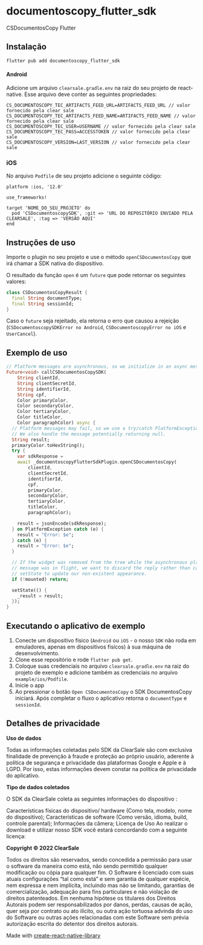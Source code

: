 # documentoscopy_flutter_sdk

CSDocumentosCopy Flutter

## Instalação

```sh
flutter pub add documentoscopy_flutter_sdk
```

#### Android
Adicione um arquivo `clearsale.gradle.env` na raiz do seu projeto de react-native.
Esse arquivo deve conter as seguintes propriedades:

```
CS_DOCUMENTOSCOPY_TEC_ARTIFACTS_FEED_URL=ARTIFACTS_FEED_URL // valor fornecido pela clear sale
CS_DOCUMENTOSCOPY_TEC_ARTIFACTS_FEED_NAME=ARTIFACTS_FEED_NAME // valor fornecido pela clear sale
CS_DOCUMENTOSCOPY_TEC_USER=USERNAME // valor fornecido pela clear sale
CS_DOCUMENTOSCOPY_TEC_PASS=ACCESSTOKEN // valor fornecido pela clear sale
CS_DOCUMENTOSCOPY_VERSION=LAST_VERSION // valor fornecido pela clear sale
```

### iOS
No arquivo `Podfile` de seu projeto adicione o seguinte código:

```
platform :ios, '12.0'

use_frameworks!

target 'NOME_DO_SEU_PROJETO' do
  pod 'CSDocumentoscopySDK', :git => 'URL DO REPOSITÓRIO ENVIADO PELA CLEARSALE', :tag => 'VERSÃO AQUI'
end
```

## Instruções de uso
Importe o plugin no seu projeto e use o método `openCSDocumentosCopy` que irá chamar a SDK nativa do dispositivo.

O resultado da função `open` é um `future` que pode retornar os seguintes valores:
```dart
class CSDocumentosCopyResult {
  final String documentType;
  final String sessionId;
}
```

Caso o `future` seja rejeitado, ela retorna o erro que causou a rejeição (`CSDocumentoscopySDKError no Android`, `CSDocumentoscopyError no iOS` e `UserCancel`).

## Exemplo de uso
```dart
// Platform messages are asynchronous, so we initialize in an async method.
Future<void> callCSDocumentosCopySDK(
    String clientId,
    String clientSecretId,
    String identifierId,
    String cpf,
    Color primaryColor,
    Color secondaryColor,
    Color tertiaryColor,
    Color titleColor,
    Color paragraphColor) async {
  // Platform messages may fail, so we use a try/catch PlatformException.
  // We also handle the message potentially returning null.
  String result;
  primaryColor.toHexString();
  try {
    var sdkResponse =
    await _documentoscopyFlutterSdkPlugin.openCSDocumentosCopy(
        clientId,
        clientSecretId,
        identifierId,
        cpf,
        primaryColor,
        secondaryColor,
        tertiaryColor,
        titleColor,
        paragraphColor);

    result = jsonEncode(sdkResponse);
  } on PlatformException catch (e) {
    result = "Error: $e";
  } catch (e) {
    result = "Error: $e";
  }

  // If the widget was removed from the tree while the asynchronous platform
  // message was in flight, we want to discard the reply rather than calling
  // setState to update our non-existent appearance.
  if (!mounted) return;

  setState(() {
    _result = result;
  });
}
```

## Executando o aplicativo de exemplo

1. Conecte um dispositivo físico (`Android` ou `iOS` - o nosso `SDK` não roda em emuladores, apenas em dispositivos fisícos) à sua máquina de desenvolvimento.
2. Clone esse repositório e rode `flutter pub get`.
3. Coloque suas credenciais no arquivo `clearsale.gradle.env` na raiz do projeto de exemplo e adicione também as credenciais no arquivo `example/ios/Podfile`.
4. Inicie o app
5. Ao pressionar o botão `Open CSDocumentosCopy` o SDK DocumentosCopy iniciará. Após completar o fluxo o aplicativo retorna o `documentType` e `sessionId`.

## Detalhes de privacidade

**Uso de dados**

Todas as informações coletadas pelo SDK da ClearSale são com exclusiva finalidade de prevenção à fraude e proteção ao próprio usuário, aderente à política de segurança e privacidade das plataformas Google e Apple e à LGPD. Por isso, estas informações devem constar na política de privacidade do aplicativo.

**Tipo de dados coletados**

O SDK da ClearSale coleta as seguintes informações do dispositivo :

Características físicas do dispositivo/ hardware (Como tela, modelo, nome do dispositivo);
Características de software (Como versão, idioma, build, controle parental);
Informações da câmera;
Licença de Uso
Ao realizar o download e utilizar nosso SDK você estará concordando com a seguinte licença:

**Copyright © 2022 ClearSale**

Todos os direitos são reservados, sendo concedida a permissão para usar o software da maneira como está, não sendo permitido qualquer modificação ou cópia para qualquer fim. O Software é licenciado com suas atuais configurações “tal como está” e sem garantia de qualquer espécie, nem expressa e nem implícita, incluindo mas não se limitando, garantias de comercialização, adequação para fins particulares e não violação de direitos patenteados. Em nenhuma hipótese os titulares dos Direitos Autorais podem ser responsabilizados por danos, perdas, causas de ação, quer seja por contrato ou ato ilícito, ou outra ação tortuosa advinda do uso do Software ou outras ações relacionadas com este Software sem prévia autorização escrita do detentor dos direitos autorais.

Made with [create-react-native-library](https://github.com/callstack/react-native-builder-bob)